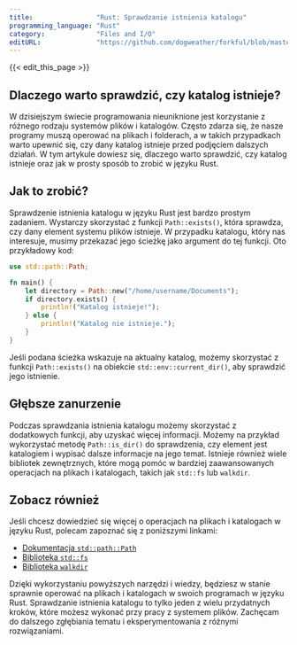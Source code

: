```yaml
---
title:                "Rust: Sprawdzanie istnienia katalogu"
programming_language: "Rust"
category:             "Files and I/O"
editURL:              "https://github.com/dogweather/forkful/blob/master/content/pl/rust/checking-if-a-directory-exists.md"
---
```


{{< edit_this_page >}}

## Dlaczego warto sprawdzić, czy katalog istnieje?

W dzisiejszym świecie programowania nieuniknione jest korzystanie z różnego rodzaju systemów plików i katalogów. Często zdarza się, że nasze programy muszą operować na plikach i folderach, a w takich przypadkach warto upewnić się, czy dany katalog istnieje przed podjęciem dalszych działań. W tym artykule dowiesz się, dlaczego warto sprawdzić, czy katalog istnieje oraz jak w prosty sposób to zrobić w języku Rust.

## Jak to zrobić?

Sprawdzenie istnienia katalogu w języku Rust jest bardzo prostym zadaniem. Wystarczy skorzystać z funkcji `Path::exists()`, która sprawdza, czy dany element systemu plików istnieje. W przypadku katalogu, który nas interesuje, musimy przekazać jego ścieżkę jako argument do tej funkcji. Oto przykładowy kod:

```rust
use std::path::Path;

fn main() {
    let directory = Path::new("/home/username/Documents");
    if directory.exists() {
        println!("Katalog istnieje!");
    } else {
        println!("Katalog nie istnieje.");
    }
}
```

Jeśli podana ścieżka wskazuje na aktualny katalog, możemy skorzystać z funkcji `Path::exists()` na obiekcie `std::env::current_dir()`, aby sprawdzić jego istnienie. 

## Głębsze zanurzenie

Podczas sprawdzania istnienia katalogu możemy skorzystać z dodatkowych funkcji, aby uzyskać więcej informacji. Możemy na przykład wykorzystać metodę `Path::is_dir()` do sprawdzenia, czy element jest katalogiem i wypisać dalsze informacje na jego temat. Istnieje również wiele bibliotek zewnętrznych, które mogą pomóc w bardziej zaawansowanych operacjach na plikach i katalogach, takich jak `std::fs` lub `walkdir`.

## Zobacz również

Jeśli chcesz dowiedzieć się więcej o operacjach na plikach i katalogach w języku Rust, polecam zapoznać się z poniższymi linkami:

- [Dokumentacja `std::path::Path`](https://doc.rust-lang.org/std/path/struct.Path.html)
- [Biblioteka `std::fs`](https://doc.rust-lang.org/std/fs/index.html)
- [Biblioteka `walkdir`](https://crates.io/crates/walkdir)

Dzięki wykorzystaniu powyższych narzędzi i wiedzy, będziesz w stanie sprawnie operować na plikach i katalogach w swoich programach w języku Rust. Sprawdzanie istnienia katalogu to tylko jeden z wielu przydatnych kroków, które możesz wykonać przy pracy z systemem plików. Zachęcam do dalszego zgłębiania tematu i eksperymentowania z różnymi rozwiązaniami.